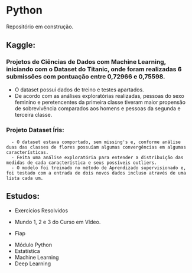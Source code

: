 # Python

Repositório em construção.

## Kaggle:

  ### Projetos de Ciências de Dados com Machine Learning, iniciando com o Dataset do Titanic, onde foram realizadas 6 submissões com pontuação entre 0,72966 e 0,75598.
  - O dataset possui dados de treino e testes apartados.
  - De acordo com as análises exploratórias realizadas, pessoas do sexo feminino e peretencentes da primeira classe tiveram maior propensão de sobrevivência comparados aos homens e pessoas da segunda e terceira classe.
  
  
  ### Projeto Dataset Íris:
      - O dataset estava comportado, sem missing's e, conforme análise duas das classes de flores possuíam algumas convergências em algumas características.
      - Feita uma análise exploratória para entender a distribuição das medidas de cada característica e seus possíveis outliers.
      - O modelo foi treinado no método de Aprendizado supervisionado e, foi testado com a entrada de dois novos dados incluso através de uma lista cada um.


## Estudos:
  * Exercícios Resolvidos
  - Mundo 1, 2 e 3 do Curso em Vídeo.
  
  * Fiap
  - Módulo Python
  - Estatística
  - Machine Learning
  - Deep Learning
